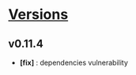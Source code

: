 # [Versions](https://github.com/Tracktor/treege/releases)

## v0.11.4
- **[fix]** : dependencies vulnerability
